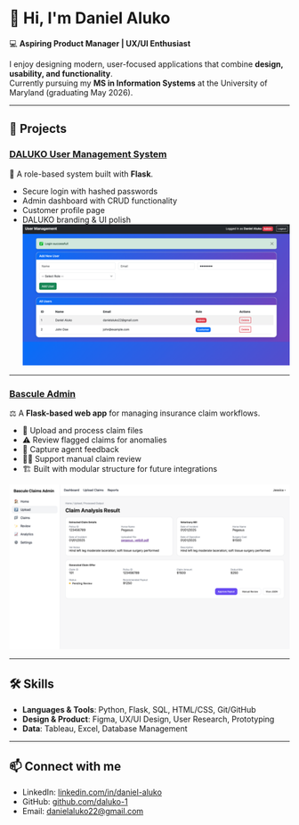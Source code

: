 # 👋 Hi, I'm Daniel Aluko

💻 **Aspiring Product Manager | UX/UI Enthusiast**

I enjoy designing modern, user-focused applications that combine **design, usability, and functionality**.  
Currently pursuing my **MS in Information Systems** at the University of Maryland (graduating May 2026).  

---

## 🚀 Projects

### [DALUKO User Management System](https://github.com/daluko-1/daluko-user-management)
🔐 A role-based system built with **Flask**.  
- Secure login with hashed passwords  
- Admin dashboard with CRUD functionality  
- Customer profile page  
- DALUKO branding & UI polish  
![Screenshot](https://github.com/daluko-1/daluko-user-management/blob/main/screenshots/dashboard.png)

---

### [Bascule Admin](https://github.com/daluko-1/bascule-project)
⚖️ A **Flask-based web app** for managing insurance claim workflows.  
- 📂 Upload and process claim files  
- ⚠️ Review flagged claims for anomalies  
- 📝 Capture agent feedback  
- 👨‍💻 Support manual claim review  
- 🏗️ Built with modular structure for future integrations  

![Bascule Admin Screenshot](https://raw.githubusercontent.com/daluko-1/bascule-project/main/screenshots/welcome.png)

---

## 🛠️ Skills
- **Languages & Tools**: Python, Flask, SQL, HTML/CSS, Git/GitHub  
- **Design & Product**: Figma, UX/UI Design, User Research, Prototyping  
- **Data**: Tableau, Excel, Database Management  

---

## 📫 Connect with me
- LinkedIn: [linkedin.com/in/daniel-aluko](https://linkedin.com/in/daniel-aluko)  
- GitHub: [github.com/daluko-1](https://github.com/daluko-1)  
- Email: danielaluko22@gmail.com

